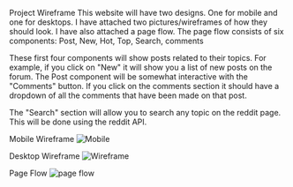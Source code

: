 
Project Wireframe
This website will have two designs. One for mobile and one for desktops. I have attached two pictures/wireframes of how they should look. I have also attached a page flow. The page flow consists of six components: Post, New, Hot, Top, Search, comments

These first four components will show posts related to their topics. For example, if you click on "New" it will show you a list of new posts on the forum. The Post component will be somewhat interactive with the "Comments" button. If you click on the comments section it should have a dropdown of all the comments that have been made on that post.

The "Search" section will allow you to search any topic on the reddit page. This will be done using the reddit API.

Mobile Wireframe
![Mobile](https://user-images.githubusercontent.com/77108257/109311736-12951e00-783e-11eb-9dab-ef0b7cabd987.png)

Desktop Wireframe
![Wireframe](https://user-images.githubusercontent.com/77108257/109311837-322c4680-783e-11eb-92ed-05296765b9a4.png)

Page Flow
![page flow](https://user-images.githubusercontent.com/77108257/109311867-3d7f7200-783e-11eb-8643-6066e4615206.png)